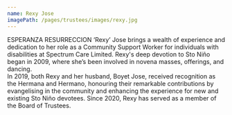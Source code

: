 ```yaml
---
name: Rexy Jose
imagePath: /pages/trustees/images/rexy.jpg
---
```

ESPERANZA RESURRECCION ‘Rexy’ Jose brings a wealth of experience and dedication to her role as a Community Support Worker for individuals with disabilities at Spectrum Care Limited.  Rexy's deep devotion to Sto Niño began in 
2009, where she’s been involved in novena masses, offerings, and dancing.  
In 2019, both Rexy and her husband, Boyet Jose, received recognition as the Hermana and Hermano, honouring their remarkable contributions by evangelising in the community and enhancing the experience for new and existing Sto Niño devotees. Since 2020, Rexy has served as a member of the Board of Trustees.



